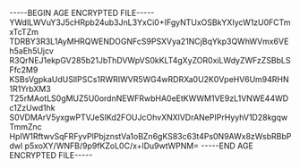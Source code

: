 -----BEGIN AGE ENCRYPTED FILE-----
YWdlLWVuY3J5cHRpb24ub3JnL3YxCi0+IFgyNTUxOSBkYXIycW1zU0FCTmxTcTZm
TDRBY3R3L1AyMHRQWENDOGNFcS9PSXVya21NCjBqYkp3QWhWVmx6VEh5aEh5Ujcv
R3QrNEJ1ekpGV285b21JbThDVWpVS0kKLT4gXyZOR0xiLWdyZWFzZSBbLSFfc2M9
KSBsVgpkaUdUSllPSCs1RWRIWVR5WG4wRDRXa0U2K0VpeHV6Um94RHN1R1YrbXM3
T25rMAotLS0gMUZ5U0ordnNEWFRwbHA0eEtKWWM1VE9zL1VNWE44WDc1ZzUwd1hk
S0VDMArV5yxgwPTVJeSIKd2FOUJcOhvXNXlVDrANePIPrHyyhV1D28kgqwTmmZnc
HpIW1RftwvSqFRFyvPlPbjznstVa1oBZn6gKS83c63t4Ps0N9AWx8zWsbRBbPdwl
p5xoXY/WNFB/9p9fKZoL0C/x+lDu9wtWPNM=
-----END AGE ENCRYPTED FILE-----

